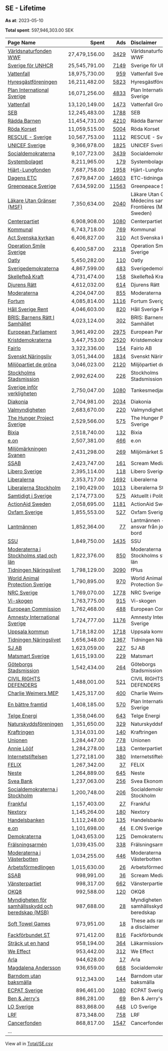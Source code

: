 ## SE - Lifetime
**As at**: 2023-05-10

**Total spent**: 597,946,303.00 SEK

|Page Name|Spent|Ads|Disclaimer|
|:---|---:|---:|:---|
|[Världsnaturfonden WWF](https://www.facebook.com/371791194529)|27,479,156.00|[3429](https://www.facebook.com/ads/library/?active_status=all&ad_type=political_and_issue_ads&country=SE&view_all_page_id=371791194529&search_type=page&media_type=all)|Världsnaturfonden WWF|
|[Sverige för UNHCR](https://www.facebook.com/643137272398136)|25,545,791.00|[7149](https://www.facebook.com/ads/library/?active_status=all&ad_type=political_and_issue_ads&country=SE&view_all_page_id=643137272398136&search_type=page&media_type=all)|Sverige för UNHCR|
|[Vattenfall](https://www.facebook.com/608975645850217)|18,975,730.00|[959](https://www.facebook.com/ads/library/?active_status=all&ad_type=political_and_issue_ads&country=SE&view_all_page_id=608975645850217&search_type=page&media_type=all)|Vattenfall Sverige|
|[Hyresgästföreningen](https://www.facebook.com/126567104406)|16,211,482.00|[5823](https://www.facebook.com/ads/library/?active_status=all&ad_type=political_and_issue_ads&country=SE&view_all_page_id=126567104406&search_type=page&media_type=all)|Hyresgästföreningen|
|[Plan International Sverige](https://www.facebook.com/382243262003)|16,071,256.00|[4833](https://www.facebook.com/ads/library/?active_status=all&ad_type=political_and_issue_ads&country=SE&view_all_page_id=382243262003&search_type=page&media_type=all)|Plan International Sverige|
|[Vattenfall](https://www.facebook.com/608975645850217)|13,120,149.00|[1473](https://www.facebook.com/ads/library/?active_status=all&ad_type=political_and_issue_ads&country=SE&view_all_page_id=608975645850217&search_type=page&media_type=all)|Vattenfall Group|
|[SEB](https://www.facebook.com/149155351773944)|12,245,483.00|[1788](https://www.facebook.com/ads/library/?active_status=all&ad_type=political_and_issue_ads&country=SE&view_all_page_id=149155351773944&search_type=page&media_type=all)|SEB|
|[Rädda Barnen](https://www.facebook.com/72659261793)|11,454,731.00|[4210](https://www.facebook.com/ads/library/?active_status=all&ad_type=political_and_issue_ads&country=SE&view_all_page_id=72659261793&search_type=page&media_type=all)|Rädda Barnen|
|[Röda Korset](https://www.facebook.com/111630258867610)|11,059,515.00|[5004](https://www.facebook.com/ads/library/?active_status=all&ad_type=political_and_issue_ads&country=SE&view_all_page_id=111630258867610&search_type=page&media_type=all)|Röda Korset|
|[RESCUE - Sverige](https://www.facebook.com/109886133732943)|10,567,753.00|[1112](https://www.facebook.com/ads/library/?active_status=all&ad_type=political_and_issue_ads&country=SE&view_all_page_id=109886133732943&search_type=page&media_type=all)|RESCUE - Sverige|
|[UNICEF Sverige](https://www.facebook.com/59324455950)|9,366,978.00|[1825](https://www.facebook.com/ads/library/?active_status=all&ad_type=political_and_issue_ads&country=SE&view_all_page_id=59324455950&search_type=page&media_type=all)|UNICEF Sverige|
|[Socialdemokraterna](https://www.facebook.com/8040892957)|9,107,723.00|[3439](https://www.facebook.com/ads/library/?active_status=all&ad_type=political_and_issue_ads&country=SE&view_all_page_id=8040892957&search_type=page&media_type=all)|Socialdemokraterna|
|[Systembolaget](https://www.facebook.com/151159271594797)|8,211,965.00|[179](https://www.facebook.com/ads/library/?active_status=all&ad_type=political_and_issue_ads&country=SE&view_all_page_id=151159271594797&search_type=page&media_type=all)|Systembolaget|
|[Hjärt-Lungfonden](https://www.facebook.com/122854408319)|7,687,758.00|[1958](https://www.facebook.com/ads/library/?active_status=all&ad_type=political_and_issue_ads&country=SE&view_all_page_id=122854408319&search_type=page&media_type=all)|Hjärt-Lungfonden|
|[Dagens ETC](https://www.facebook.com/369582590803)|7,679,847.00|[14603](https://www.facebook.com/ads/library/?active_status=all&ad_type=political_and_issue_ads&country=SE&view_all_page_id=369582590803&search_type=page&media_type=all)|ETC-tidningarna|
|[Greenpeace Sverige](https://www.facebook.com/95735961890)|7,634,592.00|[11563](https://www.facebook.com/ads/library/?active_status=all&ad_type=political_and_issue_ads&country=SE&view_all_page_id=95735961890&search_type=page&media_type=all)|Greenpeace Sverige|
|[Läkare Utan Gränser (MSF)](https://www.facebook.com/68115370786)|7,350,634.00|[2040](https://www.facebook.com/ads/library/?active_status=all&ad_type=political_and_issue_ads&country=SE&view_all_page_id=68115370786&search_type=page&media_type=all)|Läkare Utan Gränser/ Médecins sans Frontières (MSF Sweden)|
|[Centerpartiet](https://www.facebook.com/12690894340)|6,908,908.00|[1080](https://www.facebook.com/ads/library/?active_status=all&ad_type=political_and_issue_ads&country=SE&view_all_page_id=12690894340&search_type=page&media_type=all)|Centerpartiet|
|[Kommunal](https://www.facebook.com/179931025357058)|6,743,718.00|[769](https://www.facebook.com/ads/library/?active_status=all&ad_type=political_and_issue_ads&country=SE&view_all_page_id=179931025357058&search_type=page&media_type=all)|Kommunal|
|[Act Svenska kyrkan](https://www.facebook.com/197334613725511)|6,406,827.00|[310](https://www.facebook.com/ads/library/?active_status=all&ad_type=political_and_issue_ads&country=SE&view_all_page_id=197334613725511&search_type=page&media_type=all)|Act Svenska kyrkan|
|[Operation Smile Sverige](https://www.facebook.com/161213770567846)|6,400,587.00|[2318](https://www.facebook.com/ads/library/?active_status=all&ad_type=political_and_issue_ads&country=SE&view_all_page_id=161213770567846&search_type=page&media_type=all)|Operation Smile Sverige|
|[Oatly](https://www.facebook.com/1630862710497879)|5,450,282.00|[110](https://www.facebook.com/ads/library/?active_status=all&ad_type=political_and_issue_ads&country=SE&view_all_page_id=1630862710497879&search_type=page&media_type=all)|Oatly|
|[Sverigedemokraterna](https://www.facebook.com/676246449160270)|4,867,599.00|[483](https://www.facebook.com/ads/library/?active_status=all&ad_type=political_and_issue_ads&country=SE&view_all_page_id=676246449160270&search_type=page&media_type=all)|Sverigedemokraterna|
|[Skellefteå Kraft](https://www.facebook.com/162985227114132)|4,731,474.00|[158](https://www.facebook.com/ads/library/?active_status=all&ad_type=political_and_issue_ads&country=SE&view_all_page_id=162985227114132&search_type=page&media_type=all)|Skellefteå Kraft|
|[Djurens Rätt](https://www.facebook.com/19746853632)|4,612,032.00|[614](https://www.facebook.com/ads/library/?active_status=all&ad_type=political_and_issue_ads&country=SE&view_all_page_id=19746853632&search_type=page&media_type=all)|Djurens Rätt|
|[Moderaterna](https://www.facebook.com/7719591155)|4,204,047.00|[855](https://www.facebook.com/ads/library/?active_status=all&ad_type=political_and_issue_ads&country=SE&view_all_page_id=7719591155&search_type=page&media_type=all)|Moderaterna|
|[Fortum](https://www.facebook.com/186513678039755)|4,085,814.00|[1116](https://www.facebook.com/ads/library/?active_status=all&ad_type=political_and_issue_ads&country=SE&view_all_page_id=186513678039755&search_type=page&media_type=all)|Fortum Sverige|
|[Håll Sverige Rent](https://www.facebook.com/236879092476)|4,046,603.00|[820](https://www.facebook.com/ads/library/?active_status=all&ad_type=political_and_issue_ads&country=SE&view_all_page_id=236879092476&search_type=page&media_type=all)|Håll Sverige Rent|
|[BRIS: Barnens Rätt I Samhället](https://www.facebook.com/236221570038)|4,023,124.00|[302](https://www.facebook.com/ads/library/?active_status=all&ad_type=political_and_issue_ads&country=SE&view_all_page_id=236221570038&search_type=page&media_type=all)|BRIS: Barnens Rätt I Samhället|
|[European Parliament](https://www.facebook.com/178362315106)|3,961,492.00|[2975](https://www.facebook.com/ads/library/?active_status=all&ad_type=political_and_issue_ads&country=SE&view_all_page_id=178362315106&search_type=page&media_type=all)|European Parliament|
|[Kristdemokraterna](https://www.facebook.com/115198178364)|3,447,753.00|[2520](https://www.facebook.com/ads/library/?active_status=all&ad_type=political_and_issue_ads&country=SE&view_all_page_id=115198178364&search_type=page&media_type=all)|Kristdemokraterna|
|[Fairlo](https://www.facebook.com/275809699509029)|3,322,336.00|[154](https://www.facebook.com/ads/library/?active_status=all&ad_type=political_and_issue_ads&country=SE&view_all_page_id=275809699509029&search_type=page&media_type=all)|Fairlo AB|
|[Svenskt Näringsliv](https://www.facebook.com/90882504375)|3,051,344.00|[1834](https://www.facebook.com/ads/library/?active_status=all&ad_type=political_and_issue_ads&country=SE&view_all_page_id=90882504375&search_type=page&media_type=all)|Svenskt Näringsliv|
|[Miljöpartiet de gröna](https://www.facebook.com/34780126150)|3,046,023.00|[2120](https://www.facebook.com/ads/library/?active_status=all&ad_type=political_and_issue_ads&country=SE&view_all_page_id=34780126150&search_type=page&media_type=all)|Miljöpartiet de gröna|
|[Stockholms Stadsmission](https://www.facebook.com/39211568070)|2,992,624.00|[226](https://www.facebook.com/ads/library/?active_status=all&ad_type=political_and_issue_ads&country=SE&view_all_page_id=39211568070&search_type=page&media_type=all)|Stockholms Stadsmission|
|[Sverige inför verkligheten](https://www.facebook.com/110723197258182)|2,750,047.00|[1080](https://www.facebook.com/ads/library/?active_status=all&ad_type=political_and_issue_ads&country=SE&view_all_page_id=110723197258182&search_type=page&media_type=all)|Tankesmedjan Tiden|
|[Diakonia](https://www.facebook.com/42676805259)|2,704,981.00|[2034](https://www.facebook.com/ads/library/?active_status=all&ad_type=political_and_issue_ads&country=SE&view_all_page_id=42676805259&search_type=page&media_type=all)|Diakonia|
|[Valmyndigheten](https://www.facebook.com/1737852076287450)|2,683,670.00|[220](https://www.facebook.com/ads/library/?active_status=all&ad_type=political_and_issue_ads&country=SE&view_all_page_id=1737852076287450&search_type=page&media_type=all)|Valmyndigheten|
|[The Hunger Project Sverige](https://www.facebook.com/212049035488183)|2,529,566.00|[575](https://www.facebook.com/ads/library/?active_status=all&ad_type=political_and_issue_ads&country=SE&view_all_page_id=212049035488183&search_type=page&media_type=all)|The Hunger Project Sverige|
|[Bixia](https://www.facebook.com/269875318990)|2,518,740.00|[132](https://www.facebook.com/ads/library/?active_status=all&ad_type=political_and_issue_ads&country=SE&view_all_page_id=269875318990&search_type=page&media_type=all)|Bixia|
|[e.on](https://www.facebook.com/369122343101775)|2,507,381.00|[466](https://www.facebook.com/ads/library/?active_status=all&ad_type=political_and_issue_ads&country=SE&view_all_page_id=369122343101775&search_type=page&media_type=all)|e.on|
|[Miljömärkningen Svanen](https://www.facebook.com/68996482861)|2,431,298.00|[269](https://www.facebook.com/ads/library/?active_status=all&ad_type=political_and_issue_ads&country=SE&view_all_page_id=68996482861&search_type=page&media_type=all)|Miljömärket Svanen|
|[SSAB](https://www.facebook.com/145401631365)|2,423,747.00|[161](https://www.facebook.com/ads/library/?active_status=all&ad_type=political_and_issue_ads&country=SE&view_all_page_id=145401631365&search_type=page&media_type=all)|Scream Mediabyrå AB|
|[Libero Sverige](https://www.facebook.com/111764372185015)|2,395,114.00|[118](https://www.facebook.com/ads/library/?active_status=all&ad_type=political_and_issue_ads&country=SE&view_all_page_id=111764372185015&search_type=page&media_type=all)|Libero Sverige|
|[Liberalerna](https://www.facebook.com/132266740623)|2,353,717.00|[1692](https://www.facebook.com/ads/library/?active_status=all&ad_type=political_and_issue_ads&country=SE&view_all_page_id=132266740623&search_type=page&media_type=all)|Liberalerna|
|[Liberalerna Stockholm](https://www.facebook.com/682180208473039)|2,190,429.00|[1013](https://www.facebook.com/ads/library/?active_status=all&ad_type=political_and_issue_ads&country=SE&view_all_page_id=682180208473039&search_type=page&media_type=all)|Liberalerna Stockholm|
|[Samtidigt i Sverige](https://www.facebook.com/111912817167925)|2,174,773.00|[575](https://www.facebook.com/ads/library/?active_status=all&ad_type=political_and_issue_ads&country=SE&view_all_page_id=111912817167925&search_type=page&media_type=all)|Aktuellt i Politiken|
|[ActionAid Sweden](https://www.facebook.com/18880778360)|2,058,695.00|[1181](https://www.facebook.com/ads/library/?active_status=all&ad_type=political_and_issue_ads&country=SE&view_all_page_id=18880778360&search_type=page&media_type=all)|ActionAid Sweden|
|[Oxfam Sverige](https://www.facebook.com/279974638809211)|1,855,553.00|[527](https://www.facebook.com/ads/library/?active_status=all&ad_type=political_and_issue_ads&country=SE&view_all_page_id=279974638809211&search_type=page&media_type=all)|Oxfam Sverige|
|[Lantmännen](https://www.facebook.com/98623096089)|1,852,364.00|[77](https://www.facebook.com/ads/library/?active_status=all&ad_type=political_and_issue_ads&country=SE&view_all_page_id=98623096089&search_type=page&media_type=all)|Lantmännen - Vi tar ansvar från jord till bord|
|[SSU](https://www.facebook.com/45101268520)|1,849,750.00|[1435](https://www.facebook.com/ads/library/?active_status=all&ad_type=political_and_issue_ads&country=SE&view_all_page_id=45101268520&search_type=page&media_type=all)|SSU|
|[Moderaterna i Stockholms stad och län](https://www.facebook.com/118162038224731)|1,822,376.00|[850](https://www.facebook.com/ads/library/?active_status=all&ad_type=political_and_issue_ads&country=SE&view_all_page_id=118162038224731&search_type=page&media_type=all)|Moderaterna i Stockholms stad och län|
|[Tidningen Näringslivet](https://www.facebook.com/130927360876045)|1,798,129.00|[3090](https://www.facebook.com/ads/library/?active_status=all&ad_type=political_and_issue_ads&country=SE&view_all_page_id=130927360876045&search_type=page&media_type=all)|fPlus|
|[World Animal Protection Sverige](https://www.facebook.com/188616781161573)|1,790,895.00|[970](https://www.facebook.com/ads/library/?active_status=all&ad_type=political_and_issue_ads&country=SE&view_all_page_id=188616781161573&search_type=page&media_type=all)|World Animal Protection Sverige|
|[NRC Sverige](https://www.facebook.com/1976528729039324)|1,769,070.00|[1778](https://www.facebook.com/ads/library/?active_status=all&ad_type=political_and_issue_ads&country=SE&view_all_page_id=1976528729039324&search_type=page&media_type=all)|NRC Sverige|
|[Vi-skogen](https://www.facebook.com/356032977210)|1,763,775.00|[915](https://www.facebook.com/ads/library/?active_status=all&ad_type=political_and_issue_ads&country=SE&view_all_page_id=356032977210&search_type=page&media_type=all)|Vi-skogen|
|[European Commission](https://www.facebook.com/107898832590939)|1,762,468.00|[488](https://www.facebook.com/ads/library/?active_status=all&ad_type=political_and_issue_ads&country=SE&view_all_page_id=107898832590939&search_type=page&media_type=all)|European Commission|
|[Amnesty International Sverige](https://www.facebook.com/153270724787)|1,724,777.00|[1176](https://www.facebook.com/ads/library/?active_status=all&ad_type=political_and_issue_ads&country=SE&view_all_page_id=153270724787&search_type=page&media_type=all)|Amnesty International Sverige|
|[Uppsala kommun](https://www.facebook.com/104760926229060)|1,718,182.00|[1718](https://www.facebook.com/ads/library/?active_status=all&ad_type=political_and_issue_ads&country=SE&view_all_page_id=104760926229060&search_type=page&media_type=all)|Uppsala kommun|
|[Tidningen Näringslivet](https://www.facebook.com/130927360876045)|1,656,348.00|[1367](https://www.facebook.com/ads/library/?active_status=all&ad_type=political_and_issue_ads&country=SE&view_all_page_id=130927360876045&search_type=page&media_type=all)|Tidningen Näringslivet|
|[SJ AB](https://www.facebook.com/281377051202)|1,623,059.00|[227](https://www.facebook.com/ads/library/?active_status=all&ad_type=political_and_issue_ads&country=SE&view_all_page_id=281377051202&search_type=page&media_type=all)|SJ AB|
|[Matsmart Sverige](https://www.facebook.com/101341883359561)|1,615,193.00|[229](https://www.facebook.com/ads/library/?active_status=all&ad_type=political_and_issue_ads&country=SE&view_all_page_id=101341883359561&search_type=page&media_type=all)|Matsmart|
|[Göteborgs Stadsmission](https://www.facebook.com/203547006337155)|1,542,434.00|[264](https://www.facebook.com/ads/library/?active_status=all&ad_type=political_and_issue_ads&country=SE&view_all_page_id=203547006337155&search_type=page&media_type=all)|Göteborgs Stadsmission|
|[CIVIL RIGHTS DEFENDERS](https://www.facebook.com/128452220525979)|1,488,001.00|[521](https://www.facebook.com/ads/library/?active_status=all&ad_type=political_and_issue_ads&country=SE&view_all_page_id=128452220525979&search_type=page&media_type=all)|CIVIL RIGHTS DEFENDERS|
|[Charlie Weimers MEP](https://www.facebook.com/24574889995)|1,425,317.00|[400](https://www.facebook.com/ads/library/?active_status=all&ad_type=political_and_issue_ads&country=SE&view_all_page_id=24574889995&search_type=page&media_type=all)|Charlie Weimers|
|[En bättre framtid](https://www.facebook.com/1173808162671999)|1,408,185.00|[570](https://www.facebook.com/ads/library/?active_status=all&ad_type=political_and_issue_ads&country=SE&view_all_page_id=1173808162671999&search_type=page&media_type=all)|Plan International Sverige|
|[Telge Energi](https://www.facebook.com/124201680936949)|1,358,046.00|[643](https://www.facebook.com/ads/library/?active_status=all&ad_type=political_and_issue_ads&country=SE&view_all_page_id=124201680936949&search_type=page&media_type=all)|Telge Energi|
|[Naturskyddsföreningen](https://www.facebook.com/133867976608)|1,351,650.00|[329](https://www.facebook.com/ads/library/?active_status=all&ad_type=political_and_issue_ads&country=SE&view_all_page_id=133867976608&search_type=page&media_type=all)|Naturskyddsföreningen|
|[Kraftringen](https://www.facebook.com/151738534885183)|1,314,031.00|[140](https://www.facebook.com/ads/library/?active_status=all&ad_type=political_and_issue_ads&country=SE&view_all_page_id=151738534885183&search_type=page&media_type=all)|Kraftringen|
|[Unionen](https://www.facebook.com/175656912484553)|1,284,447.00|[778](https://www.facebook.com/ads/library/?active_status=all&ad_type=political_and_issue_ads&country=SE&view_all_page_id=175656912484553&search_type=page&media_type=all)|Unionen|
|[Annie Lööf](https://www.facebook.com/118943054880945)|1,284,278.00|[183](https://www.facebook.com/ads/library/?active_status=all&ad_type=political_and_issue_ads&country=SE&view_all_page_id=118943054880945&search_type=page&media_type=all)|Centerpartiet|
|[Internetstiftelsen](https://www.facebook.com/191359334218856)|1,272,181.00|[380](https://www.facebook.com/ads/library/?active_status=all&ad_type=political_and_issue_ads&country=SE&view_all_page_id=191359334218856&search_type=page&media_type=all)|Internetstiftelsen|
|[FELIX](https://www.facebook.com/294378704099)|1,267,342.00|[37](https://www.facebook.com/ads/library/?active_status=all&ad_type=political_and_issue_ads&country=SE&view_all_page_id=294378704099&search_type=page&media_type=all)|FELIX|
|[Neste](https://www.facebook.com/2194546487442221)|1,264,889.00|[645](https://www.facebook.com/ads/library/?active_status=all&ad_type=political_and_issue_ads&country=SE&view_all_page_id=2194546487442221&search_type=page&media_type=all)|Neste|
|[Svea Bank](https://www.facebook.com/379686162129542)|1,237,063.00|[256](https://www.facebook.com/ads/library/?active_status=all&ad_type=political_and_issue_ads&country=SE&view_all_page_id=379686162129542&search_type=page&media_type=all)|Svea Ekonomi|
|[Socialdemokraterna i Stockholm](https://www.facebook.com/117056501654820)|1,200,748.00|[206](https://www.facebook.com/ads/library/?active_status=all&ad_type=political_and_issue_ads&country=SE&view_all_page_id=117056501654820&search_type=page&media_type=all)|Socialdemokraterna i Stockholm|
|[Frankful](https://www.facebook.com/108184264291841)|1,157,403.00|[27](https://www.facebook.com/ads/library/?active_status=all&ad_type=political_and_issue_ads&country=SE&view_all_page_id=108184264291841&search_type=page&media_type=all)|Frankful|
|[Nextory](https://www.facebook.com/208619589270223)|1,145,264.00|[180](https://www.facebook.com/ads/library/?active_status=all&ad_type=political_and_issue_ads&country=SE&view_all_page_id=208619589270223&search_type=page&media_type=all)|Nextory|
|[Handelsbanken](https://www.facebook.com/118191008217331)|1,112,248.00|[135](https://www.facebook.com/ads/library/?active_status=all&ad_type=political_and_issue_ads&country=SE&view_all_page_id=118191008217331&search_type=page&media_type=all)|Handelsbanken|
|[e.on](https://www.facebook.com/369122343101775)|1,101,698.00|[44](https://www.facebook.com/ads/library/?active_status=all&ad_type=political_and_issue_ads&country=SE&view_all_page_id=369122343101775&search_type=page&media_type=all)|E.ON Sverige AB|
|[Demokraterna](https://www.facebook.com/1419307421424959)|1,043,653.00|[125](https://www.facebook.com/ads/library/?active_status=all&ad_type=political_and_issue_ads&country=SE&view_all_page_id=1419307421424959&search_type=page&media_type=all)|Demokraterna|
|[Frälsningsarmén](https://www.facebook.com/237187386324119)|1,039,435.00|[338](https://www.facebook.com/ads/library/?active_status=all&ad_type=political_and_issue_ads&country=SE&view_all_page_id=237187386324119&search_type=page&media_type=all)|Frälsningsarmén|
|[Moderaterna i Västerbotten](https://www.facebook.com/267640803634611)|1,034,255.00|[446](https://www.facebook.com/ads/library/?active_status=all&ad_type=political_and_issue_ads&country=SE&view_all_page_id=267640803634611&search_type=page&media_type=all)|Moderaterna i Västerbotten|
|[Arbetsförmedlingen](https://www.facebook.com/118736418170998)|1,015,630.00|[26](https://www.facebook.com/ads/library/?active_status=all&ad_type=political_and_issue_ads&country=SE&view_all_page_id=118736418170998&search_type=page&media_type=all)|Arbetsförmedlingen|
|[SSAB](https://www.facebook.com/145401631365)|998,991.00|[36](https://www.facebook.com/ads/library/?active_status=all&ad_type=political_and_issue_ads&country=SE&view_all_page_id=145401631365&search_type=page&media_type=all)|Scream Mediabyrå AB|
|[Vänsterpartiet](https://www.facebook.com/323156205347)|998,317.00|[662](https://www.facebook.com/ads/library/?active_status=all&ad_type=political_and_issue_ads&country=SE&view_all_page_id=323156205347&search_type=page&media_type=all)|Vänsterpartiet|
|[OKQ8](https://www.facebook.com/150057951690751)|992,588.00|[120](https://www.facebook.com/ads/library/?active_status=all&ad_type=political_and_issue_ads&country=SE&view_all_page_id=150057951690751&search_type=page&media_type=all)|OKQ8|
|[Myndigheten för samhällsskydd och beredskap (MSB)](https://www.facebook.com/302057731617)|987,688.00|[28](https://www.facebook.com/ads/library/?active_status=all&ad_type=political_and_issue_ads&country=SE&view_all_page_id=302057731617&search_type=page&media_type=all)|Myndigheten för samhällsskydd och beredskap|
|[Soft Towel Games](https://www.facebook.com/111699453757094)|973,951.00|[18](https://www.facebook.com/ads/library/?active_status=all&ad_type=political_and_issue_ads&country=SE&view_all_page_id=111699453757094&search_type=page&media_type=all)|These ads ran without a disclaimer|
|[Fackförbundet ST](https://www.facebook.com/212604496324)|971,412.00|[816](https://www.facebook.com/ads/library/?active_status=all&ad_type=political_and_issue_ads&country=SE&view_all_page_id=212604496324&search_type=page&media_type=all)|Fackförbundet ST|
|[Sträck ut en hand](https://www.facebook.com/101376125280259)|958,194.00|[364](https://www.facebook.com/ads/library/?active_status=all&ad_type=political_and_issue_ads&country=SE&view_all_page_id=101376125280259&search_type=page&media_type=all)|Läkarmissionen|
|[We Effect](https://www.facebook.com/91818886532)|953,442.00|[312](https://www.facebook.com/ads/library/?active_status=all&ad_type=political_and_issue_ads&country=SE&view_all_page_id=91818886532&search_type=page&media_type=all)|We Effect|
|[Arla](https://www.facebook.com/114526821939129)|944,628.00|[17](https://www.facebook.com/ads/library/?active_status=all&ad_type=political_and_issue_ads&country=SE&view_all_page_id=114526821939129&search_type=page&media_type=all)|Arla|
|[Magdalena Andersson](https://www.facebook.com/183512318424647)|936,659.00|[668](https://www.facebook.com/ads/library/?active_status=all&ad_type=political_and_issue_ads&country=SE&view_all_page_id=183512318424647&search_type=page&media_type=all)|Socialdemokraterna|
|[Barndom utan baksmälla](https://www.facebook.com/109724707089757)|912,343.00|[144](https://www.facebook.com/ads/library/?active_status=all&ad_type=political_and_issue_ads&country=SE&view_all_page_id=109724707089757&search_type=page&media_type=all)|Barndom utan baksmälla|
|[ECPAT Sverige](https://www.facebook.com/412192732132640)|896,461.00|[1080](https://www.facebook.com/ads/library/?active_status=all&ad_type=political_and_issue_ads&country=SE&view_all_page_id=412192732132640&search_type=page&media_type=all)|ECPAT Sverige|
|[Ben & Jerry's](https://www.facebook.com/291973617241)|886,281.00|[69](https://www.facebook.com/ads/library/?active_status=all&ad_type=political_and_issue_ads&country=SE&view_all_page_id=291973617241&search_type=page&media_type=all)|Ben & Jerry's|
|[LO Sverige](https://www.facebook.com/163820136238)|883,868.00|[448](https://www.facebook.com/ads/library/?active_status=all&ad_type=political_and_issue_ads&country=SE&view_all_page_id=163820136238&search_type=page&media_type=all)|LO Sverige|
|[LRF](https://www.facebook.com/261455205686)|873,348.00|[758](https://www.facebook.com/ads/library/?active_status=all&ad_type=political_and_issue_ads&country=SE&view_all_page_id=261455205686&search_type=page&media_type=all)|LRF|
|[Cancerfonden](https://www.facebook.com/17775970938)|868,817.00|[1547](https://www.facebook.com/ads/library/?active_status=all&ad_type=political_and_issue_ads&country=SE&view_all_page_id=17775970938&search_type=page&media_type=all)|Cancerfonden|
|...||||

View all in [Total/SE.csv](../../MetaData/Total/SE.csv)
